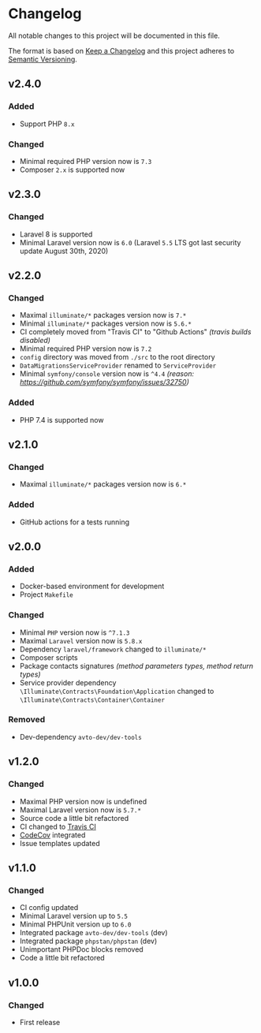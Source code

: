 # Changelog

All notable changes to this project will be documented in this file.

The format is based on [Keep a Changelog][keepachangelog] and this project adheres to [Semantic Versioning][semver].

## v2.4.0

### Added

- Support PHP `8.x`

### Changed

- Minimal required PHP version now is `7.3`
- Composer `2.x` is supported now

## v2.3.0

### Changed

- Laravel 8 is supported
- Minimal Laravel version now is `6.0` (Laravel `5.5` LTS got last security update August 30th, 2020)

## v2.2.0

### Changed

- Maximal `illuminate/*` packages version now is `7.*`
- Minimal `illuminate/*` packages version now is `5.6.*`
- CI completely moved from "Travis CI" to "Github Actions" _(travis builds disabled)_
- Minimal required PHP version now is `7.2`
- `config` directory was moved from `./src` to the root directory
- `DataMigrationsServiceProvider` renamed to `ServiceProvider`
- Minimal `symfony/console` version now is `^4.4` _(reason: <https://github.com/symfony/symfony/issues/32750>)_

### Added

- PHP 7.4 is supported now

## v2.1.0

### Changed

- Maximal `illuminate/*` packages version now is `6.*`

### Added

- GitHub actions for a tests running

## v2.0.0

### Added

- Docker-based environment for development
- Project `Makefile`

### Changed

- Minimal `PHP` version now is `^7.1.3`
- Maximal `Laravel` version now is `5.8.x`
- Dependency `laravel/framework` changed to `illuminate/*`
- Composer scripts
- Package contacts signatures _(method parameters types, method return types)_
- Service provider dependency `\Illuminate\Contracts\Foundation\Application` changed to `\Illuminate\Contracts\Container\Container`

### Removed

- Dev-dependency `avto-dev/dev-tools`

## v1.2.0

### Changed

- Maximal PHP version now is undefined
- Maximal Laravel version now is `5.7.*`
- Source code a little bit refactored
- CI changed to [Travis CI][travis]
- [CodeCov][codecov] integrated
- Issue templates updated

[travis]:https://travis-ci.org/
[codecov]:https://codecov.io/

## v1.1.0

### Changed

- CI config updated
- Minimal Laravel version up to `5.5`
- Minimal PHPUnit version up to `6.0`
- Integrated package `avto-dev/dev-tools` (dev)
- Integrated package `phpstan/phpstan` (dev)
- Unimportant PHPDoc blocks removed
- Code a little bit refactored

## v1.0.0

### Changed

- First release

[keepachangelog]:https://keepachangelog.com/en/1.0.0/
[semver]:https://semver.org/spec/v2.0.0.html

